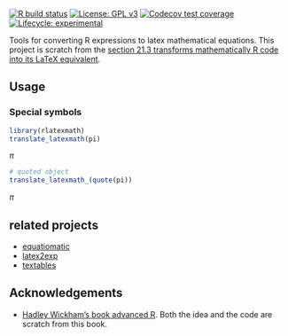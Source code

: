 
[![R build
status](https://github.com/yiluheihei/rlatexmath/workflows/R-CMD-check/badge.svg)](https://github.com/yiluheihei/rlatexmath/actions)
[![License: GPL
v3](https://img.shields.io/badge/License-GPLv3-blue.svg)](https://github.com/yiluheihei/microbiomeMarker/blob/master/LICENSE.md)
[![Codecov test
coverage](https://codecov.io/gh/yiluheihei/rlatexmath/branch/master/graph/badge.svg)](https://codecov.io/gh/yiluheihei/rlatexmath?branch=master)
[![Lifecycle:
experimental](https://img.shields.io/badge/lifecycle-experimental-orange.svg)](https://www.tidyverse.org/lifecycle/#experimental)

Tools for converting R expressions to latex mathematical equations. This
project is scratch from the [section 21.3 transforms mathematically R
code into its LaTeX
equivalent](https://adv-r.hadley.nz/translation.html#latex).

## Usage

### Special symbols

``` r
library(rlatexmath)
translate_latexmath(pi)
```

*π*

``` r
# quoted object
translate_latexmath_(quote(pi))
```

*π*

## related projects

-   [equatiomatic](https://github.com/datalorax/equatiomatic)
-   [latex2exp](https://github.com/stefano-meschiari/latex2exp)
-   [textables](https://github.com/setzler/textables)

## Acknowledgements

-   [Hadley Wickham’s book advanced
    R](https://adv-r.hadley.nz/translation.html#latex). Both the idea
    and the code are scratch from this book.

